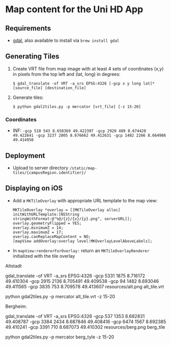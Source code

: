 # Map content for the Uni HD App

## Requirements

- [gdal](http://www.gdal.org), also available to install via `brew install gdal`

## Generating Tiles

1. Create VRT file from map image with at least 4 sets of coordinates (x,y) in pixels from the top left and (lat, long) in degrees:

	`$ gdal_translate -of VRT -a_srs EPSG:4326 [-gcp x y long lat]* [source_file] [destination_file]`

2. Generate tiles:

	`$ python gdal2tiles.py -p mercator [vrt_file] [-z 15-20]`
	
### Coordinates

- INF: `-gcp 510 543 8.658369 49.422397 -gcp 2920 489 8.674420 49.422641 -gcp 3237 2805 8.676662 49.412631 -gcp 1482 2266 8.664986 49.414950`

## Deployment

- Upload to server directory `/static/map-tiles/{campusRegion.identifier}/`

## Displaying on iOS

- Add a `MKTileOverlay` with appropriate URL template to the map view:

	```
    MKTileOverlay *overlay = [[MKTileOverlay alloc] initWithURLTemplate:[NSString stringWithFormat:@"%@/{z}/{x}/{y}.png", serverURL]];
    overlay.geometryFlipped = YES;
    overlay.minimumZ = 14;
    overlay.maximumZ = 17;
    overlay.canReplaceMapContent = NO;
    [mapView addOverlay:overlay level:MKOverlayLevelAboveLabels];
	```
	
- In `mapView:rendererForOverlay:` return an `MKTileOverlayRenderer` initialized with the tile overlay


Altstadt

gdal_translate -of VRT -a_srs EPSG:4326 -gcp 5331 1875 8.716172 49.410304 -gcp 2915 2136 8.705491 49.409538 -gcp 94 1482 8.693046 49.411565 -gcp 3835 753 8.709578 49.413607 resources/alt.png alt_tile.vrt

python gdal2tiles.py -p mercator alt_tile.vrt -z 15-20

Bergheim:

gdal_translate -of VRT -a_srs EPSG:4326 -gcp 537 1353 8.682831 49.408787 -gcp 3384 2434 8.687846 49.408416 -gcp 6474 1567 8.692385 49.410241 -gcp 3391 710 8.687073 49.410302 resources/berg.png berg_tile

python gdal2tiles.py -p mercator berg_tyle -z 15-20

